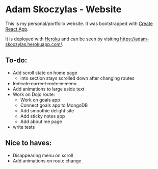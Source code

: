 # Adam Skoczylas - Website

This is my personal/portfolio website.
It was bootstrapped with [Create React App](https://github.com/facebook/create-react-app).

It is deployed with [Heroku](https://www.heroku.com) and can be seen by visiting https://adam-skoczylas.herokuapp.com/.


## To-do:
- Add scroll state on home page
    - into section stays scrolled down after changing routes
- ~~Indicate current route in menu~~
- Add animations to large aside text
- Work on Dojo route:
    - Work on goals app
    - Connect goals app to MongoDB
    - Add smoothie delight site
    - Add sticky notes app
    - Add about me page
- write tests

## Nice to haves:
 - Disappearing menu on scroll
 - Add animations on route change

